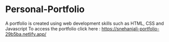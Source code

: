 # Personal-Portfolio
A portfolio is created using web development skills such as HTML, CSS and Javascript
To access the portfolio click here :
https://snehanjali-portfolio-29b5ba.netlify.app/
